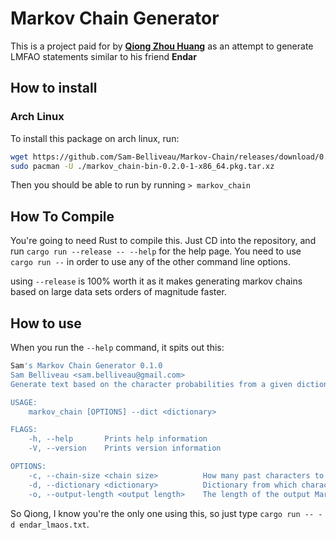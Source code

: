 # Markov Chain Generator

This is a project paid for by [**Qiong Zhou Huang**](www.mit.edu) as an attempt to generate LMFAO statements similar to his friend **Endar**

## How to install

### Arch Linux
To install this package on arch linux, run:
```sh
wget https://github.com/Sam-Belliveau/Markov-Chain/releases/download/0.2.0/markov_chain-bin-0.2.0-1-x86_64.pkg.tar.xz
sudo pacman -U ./markov_chain-bin-0.2.0-1-x86_64.pkg.tar.xz
```

Then you should be able to run by running `> markov_chain`

## How To Compile

You're going to need Rust to compile this. Just CD into the repository, and run `cargo run --release -- --help` for the help page. You need to use `cargo run --` in order to use any of the other command line options.

using `--release` is 100% worth it as it makes generating markov chains based on large data sets orders of magnitude faster.

## How to use

When you run the `--help` command, it spits out this:

```bash
Sam's Markov Chain Generator 0.1.0
Sam Belliveau <sam.belliveau@gmail.com>
Generate text based on the character probabilities from a given dictionary.

USAGE:
    markov_chain [OPTIONS] --dict <dictionary>

FLAGS:
    -h, --help       Prints help information
    -V, --version    Prints version information

OPTIONS:
    -c, --chain-size <chain size>          How many past characters to consider when building probabilites [default: 2]
    -d, --dictionary <dictionary>          Dictionary from which character probabilities are built from
    -o, --output-length <output length>    The length of the output Markov Chain [default: 1000]
```

So Qiong, I know you're the only one using this, so just type `cargo run -- -d endar_lmaos.txt`.
